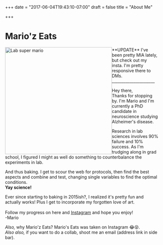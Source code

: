 +++
date = "2017-06-04T19:43:10-07:00"
draft = false
title = "About Me"

+++

# Mario'z Eats

<div style="float: left">
<img src="https://farm5.staticflickr.com/4279/34640085834_11f3a82992_b.jpg" alt="Lab super mario" style="height: 350px;"/>
</div> 
**UPDATE**
I've been pretty MIA lately, but check out my insta. I'm pretty responsive there to DMs. 
______________________

Hey there,  
Thanks for stopping by. I'm Mario and I'm currently a PhD candidate in neuroscience studying Alzheimer's disease. 

Research in lab sciences involves 90% failure and 10% success. As I'm trudging along in grad school, I figured I might as well do something to counterbalance the experiments in lab.  

And thus baking. I get to scour the web for protocols, then find the best aspects and combine and test, changing single variables to find the optimal conditions.  
**Yay science!**

Ever since starting to baking in 2015ish?, I realized it's pretty fun and actually works! Plus I get to incorporate my forgotten love of art.  
&nbsp;  
Follow my progress on here and [Instagram](https://www.instagram.com/mariozeats/) and hope you enjoy!  
-Mario

*Also,* why Mario'z Eats? Mario's Eats was taken on Instagram 😂😝.  
*Also also,* if you want to do a collab, shoot me an email (address link in side bar). 
